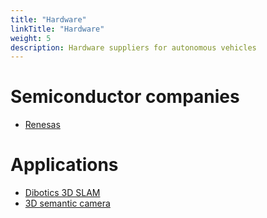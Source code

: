 ```yaml
---
title: "Hardware"
linkTitle: "Hardware"
weight: 5
description: Hardware suppliers for autonomous vehicles
---
```


# Semiconductor companies
* [Renesas](https://www.renesas.com/us/en/support/partners/r-car-consortium/partner.html)

# Applications
* [Dibotics 3D SLAM](http://www.dibotics.com/)
* [3D semantic camera](https://www.outsight.tech/)
